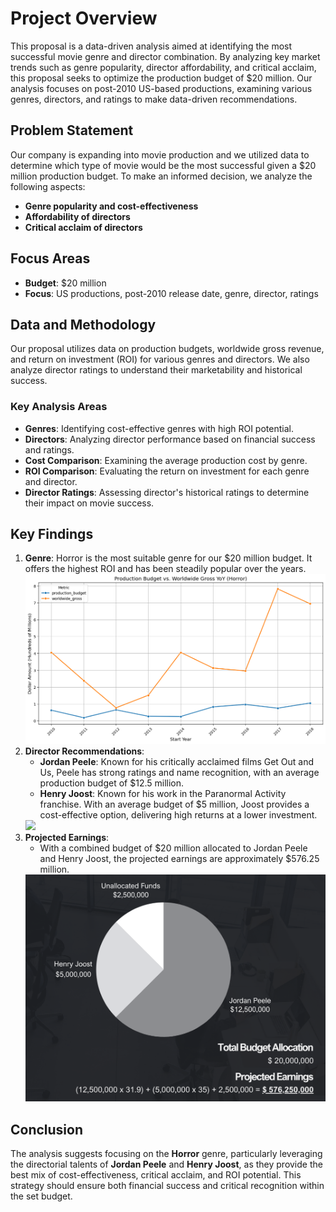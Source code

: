 # Project Overview

This proposal is a data-driven analysis aimed at identifying the most successful movie genre and director combination. By analyzing key market trends such as genre popularity, director affordability, and critical acclaim, this proposal seeks to optimize the production budget of $20 million. Our analysis focuses on post-2010 US-based productions, examining various genres, directors, and ratings to make data-driven recommendations.

## Problem Statement

Our company is expanding into movie production and we utilized data to determine which type of movie would be the most successful given a $20 million production budget. To make an informed decision, we analyze the following aspects:
- **Genre popularity and cost-effectiveness**
- **Affordability of directors**
- **Critical acclaim of directors**

## Focus Areas

- **Budget**: $20 million
- **Focus**: US productions, post-2010 release date, genre, director, ratings

## Data and Methodology

Our proposal utilizes data on production budgets, worldwide gross revenue, and return on investment (ROI) for various genres and directors. We also analyze director ratings to understand their marketability and historical success.

### Key Analysis Areas
- **Genres**: Identifying cost-effective genres with high ROI potential.
- **Directors**: Analyzing director performance based on financial success and ratings.
- **Cost Comparison**: Examining the average production cost by genre.
- **ROI Comparison**: Evaluating the return on investment for each genre and director.
- **Director Ratings**: Assessing director's historical ratings to determine their impact on movie success.

## Key Findings

1. **Genre**: Horror is the most suitable genre for our $20 million budget. It offers the highest ROI and has been steadily popular over the years. 
   <img src='./images/903cc286-e99c-4e3d-9a65-d2463f740f18.png' width='800'>
2. **Director Recommendations**:
   - **Jordan Peele**: Known for his critically acclaimed films Get Out and Us, Peele has strong ratings and name recognition, with an average production budget of $12.5 million.
   - **Henry Joost**: Known for his work in the Paranormal Activity franchise. With an average budget of $5 million, Joost provides a cost-effective option, delivering high returns at a lower investment.
   <img src='./images/Screenshot 2025-02-12 at 3.20.48 PM.png' width='800'>
3. **Projected Earnings**: 
   - With a combined budget of $20 million allocated to Jordan Peele and Henry Joost, the projected earnings are approximately $576.25 million.
    <img src='./images/Projections.png' width='800'>
  
## Conclusion

The analysis suggests focusing on the **Horror** genre, particularly leveraging the directorial talents of **Jordan Peele** and **Henry Joost**, as they provide the best mix of cost-effectiveness, critical acclaim, and ROI potential. This strategy should ensure both financial success and critical recognition within the set budget.
